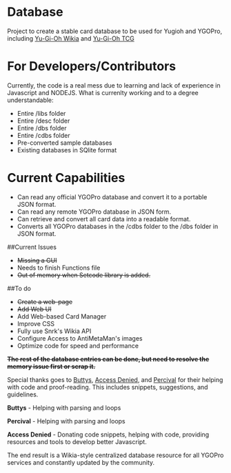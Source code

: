 # Database
Project to create a stable card database to be used for Yugioh and YGOPro, including [Yu-Gi-Oh Wikia](http://yugioh.wikia.com/wiki/Yu-Gi-Oh!_Wikia) and [Yu-Gi-Oh TCG](www.db.yugioh-card.com) 

# For Developers/Contributors
Currently, the code is a real mess due to learning and lack of experience in Javascript and NODEJS. What is currenlty working and to a degree understandable:

* Entire /libs folder
* Entire /desc folder
* Entire /dbs folder
* Entire /cdbs folder
* Pre-converted sample databases
* Existing databases in SQlite format


# Current Capabilities
* Can read any official YGOPro database and convert it to a portable JSON format.
* Can read any remote YGOPro database in JSON form.
* Can retrieve and convert all card data into a readable format.
* Converts all YGOPro databases in the /cdbs folder to the /dbs folder in JSON format.

##Current Issues

* ~~Missing a GUI~~
* Needs to finish Functions file
* ~~Out of memory when Setcode library is added.~~

##To do

* ~~Create a web-page~~
* ~~Add Web UI~~
* Add Web-based Card Manager
* Improve CSS
* Fully use Snrk's Wikia API
* Configure Access to AntiMetaMan's images
* Optimize code for speed and performance

**~~The rest of the database entries can be done, but need to resolve the memory issue first or scrap it.~~**


Special thanks goes to [Buttys](https://github.com/Buttys), [Access Denied](https://github.com/Zayelion), and [Percival](https://github.com/Percival18) for their helping with code and proof-reading. This includes snippets, suggestions, and guidelines.

**Buttys** - Helping with parsing and loops

**Percival** - Helping with parsing and loops

**Access Denied** - Donating code snippets, helping with code, providing resources and tools to develop better Javascript.

The end result is a Wikia-style centralized database resource for all YGOPro services and constantly updated by the community.
